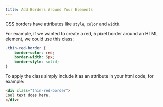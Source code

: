 ```yaml
---
title: Add Borders Around Your Elements
---
```

CSS borders have attributes like `style`, `color` and `width`.

For example, if we wanted to create a red, 5 pixel border around an HTML element, we could use this class:

```css
.thin-red-border { 
    border-color: red;
    border-width: 5px;
    border-style: solid;
}
```

To apply the class simply include it as an attribute in your html code, for example:
```html
<div class="thin-red-border">
Cool text does here.
</div>
```
